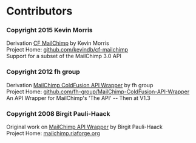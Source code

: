 # Contributors

### Copyright 2015 Kevin Morris
Derivation [CF MailChimp](https://github.com/kevindb/cf-mailchimp/) by Kevin Morris  
Project Home: [github.com/kevindb/cf-mailchimp](https://github.com/kevindb/cf-mailchimp/)  
Support for a subset of the MailChimp 3.0 API

### Copyright 2012 fh group
Derivation [MailChimp ColdFusion API Wrapper](https://github.com/fh-group/MailChimp-ColdFusion-API-Wrapper/) by fh group  
Project Home: [github.com/fh-group/MailChimp-ColdFusion-API-Wrapper](https://github.com/fh-group/MailChimp-ColdFusion-API-Wrapper/)  
An API Wrapper for MailChimp's 'The API' -- Then at V1.3

### Copyright 2008 Birgit Pauli-Haack
Original work on [MailChimp API Wrapper](http://mailchimp.riaforge.org/) by Birgit Pauli-Haack  
Project Home: [mailchimp.riaforge.org](http://mailchimp.riaforge.org/)

